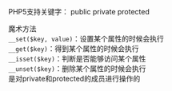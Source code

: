 PHP5支持关键字：
public
private
protected

魔术方法  
`__set($key, value)`：设置某个属性的时候会执行  
`__get($key)`：得到某个属性的时候会执行  
`__isset($key)`：判断是否能够访问某个属性  
`__unset($key)`：删除某个属性的时候会执行  
是对private和protected的成员进行操作的
